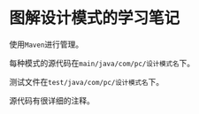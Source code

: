 # 图解设计模式的学习笔记

使用`Maven`进行管理。

每种模式的源代码在`main/java/com/pc/设计模式名`下。

测试文件在`test/java/com/pc/设计模式名`下。

源代码有很详细的注释。